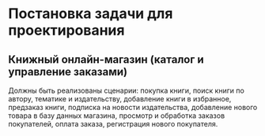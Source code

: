 # Постановка задачи для проектирования
## Книжный онлайн-магазин (каталог и управление заказами)
Должны быть реализованы сценарии: покупка книги, поиск книги по автору, тематике и издательству, добавление книги в избранное, предзаказ книги, подписка на новости издательства, добавление нового товара в базу данных магазина, просмотр и обработка заказов покупателей, оплата заказа, регистрация нового покупателя.
